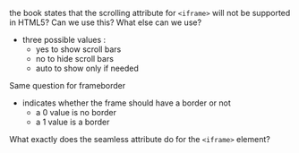 the book states that the scrolling attribute for ```<iframe>``` will not be supported in HTML5? Can we use this? What else can we use?
- three possible values :
    - yes to show scroll bars
    - no to hide scroll bars
    - auto to show only if needed

Same question for frameborder
- indicates whether the frame should have a border or not
    - a 0 value is no border
    - a 1 value is a border

What exactly does the seamless attribute do for the ```<iframe>``` element?